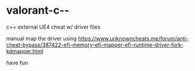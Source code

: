 # valorant-c--
c++ external UE4 cheat w/ driver files


manual map the driver using https://www.unknowncheats.me/forum/anti-cheat-bypass/387422-efi-memory-efi-mapper-efi-runtime-driver-fork-kdmapper.html

have fun 
